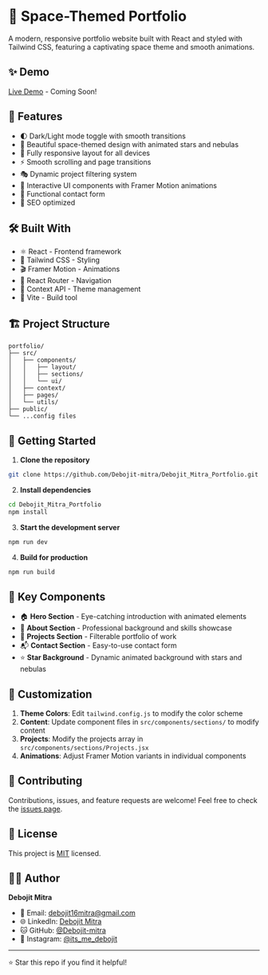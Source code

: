 # 🌌 Space-Themed Portfolio

A modern, responsive portfolio website built with React and styled with Tailwind CSS, featuring a captivating space theme and smooth animations.

## ✨ Demo

[Live Demo](https://blank-for-time-being) - Coming Soon!

## 🚀 Features

- 🌓 Dark/Light mode toggle with smooth transitions
- 🎨 Beautiful space-themed design with animated stars and nebulas
- 📱 Fully responsive layout for all devices
- ⚡ Smooth scrolling and page transitions
- 🎭 Dynamic project filtering system
- 🔄 Interactive UI components with Framer Motion animations
- 💌 Functional contact form
- 🎯 SEO optimized

## 🛠️ Built With

- ⚛️ React - Frontend framework
- 🎨 Tailwind CSS - Styling
- 🎬 Framer Motion - Animations
- 📱 React Router - Navigation
- 🌙 Context API - Theme management
- 🔧 Vite - Build tool

## 🏗️ Project Structure

```
portfolio/
├── src/
│   ├── components/
│   │   ├── layout/
│   │   ├── sections/
│   │   └── ui/
│   ├── context/
│   ├── pages/
│   └── utils/
├── public/
└── ...config files
```

## 🚀 Getting Started

1. **Clone the repository**
```bash
git clone https://github.com/Debojit-mitra/Debojit_Mitra_Portfolio.git
```

2. **Install dependencies**
```bash
cd Debojit_Mitra_Portfolio
npm install
```

3. **Start the development server**
```bash
npm run dev
```

4. **Build for production**
```bash
npm run build
```

## 📱 Key Components

- 🏠 **Hero Section** - Eye-catching introduction with animated elements
- 👤 **About Section** - Professional background and skills showcase
- 🎯 **Projects Section** - Filterable portfolio of work
- 📬 **Contact Section** - Easy-to-use contact form
- ⭐ **Star Background** - Dynamic animated background with stars and nebulas

## 🔧 Customization

1. **Theme Colors**: Edit `tailwind.config.js` to modify the color scheme
2. **Content**: Update component files in `src/components/sections/` to modify content
3. **Projects**: Modify the projects array in `src/components/sections/Projects.jsx`
4. **Animations**: Adjust Framer Motion variants in individual components

## 🤝 Contributing

Contributions, issues, and feature requests are welcome! Feel free to check the [issues page](https://github.com/yourusername/portfolio/issues).

## 📄 License

This project is [MIT](./LICENSE.md) licensed.

## 👨‍💻 Author

**Debojit Mitra**
- 📧 Email: debojit16mitra@gmail.com
- 🌐 LinkedIn: [Debojit Mitra](https://www.linkedin.com/in/debojitmitra-one6)
- 🐱 GitHub: [@Debojit-mitra](https://github.com/Debojit-mitra)
- 📸 Instagram: [@its_me_debojit](https://www.instagram.com/its_me_debojit)

---

⭐ Star this repo if you find it helpful!